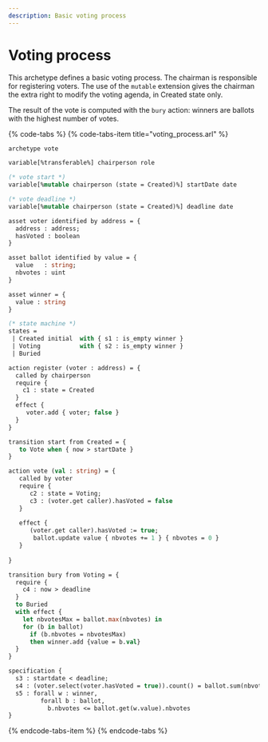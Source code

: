 ```yaml
---
description: Basic voting process
---
```


# Voting process

This archetype defines a basic voting process. The chairman is responsible for registering voters. The use of the `mutable` extension gives the chairman the extra right to modify the voting agenda, in Created state only.

The result of the vote is computed with the `bury` action: winners are ballots with the highest number of votes.

{% code-tabs %}
{% code-tabs-item title="voting\_process.arl" %}
```ocaml
archetype vote

variable[%transferable%] chairperson role

(* vote start *)
variable[%mutable chairperson (state = Created)%] startDate date

(* vote deadline *)
variable[%mutable chairperson (state = Created)%] deadline date

asset voter identified by address = {
  address : address;
  hasVoted : boolean
} 

asset ballot identified by value = {
  value   : string;
  nbvotes : uint
}

asset winner = {
  value : string
}

(* state machine *)
states =
 | Created initial  with { s1 : is_empty winner }
 | Voting           with { s2 : is_empty winner }
 | Buried

action register (voter : address) = {
  called by chairperson
  require {
    c1 : state = Created
  }
  effect {
     voter.add { voter; false }
  }
}

transition start from Created = {
   to Vote when { now > startDate }
}

action vote (val : string) = {
   called by voter
   require {
      c2 : state = Voting;
      c3 : (voter.get caller).hasVoted = false
   }
   
   effect {
      (voter.get caller).hasVoted := true;
       ballot.update value { nbvotes += 1 } { nbvotes = 0 }
   }
   
}

transition bury from Voting = {
  require {
    c4 : now > deadline
  }
  to Buried
  with effect {
    let nbvotesMax = ballot.max(nbvotes) in
    for (b in ballot)
      if (b.nbvotes = nbvotesMax)
      then winner.add {value = b.val}
  }
}

specification {
  s3 : startdate < deadline;
  s4 : (voter.select(voter.hasVoted = true)).count() = ballot.sum(nbvotes);
  s5 : forall w : winner,
         forall b : ballot,
           b.nbvotes <= ballot.get(w.value).nbvotes
}
```
{% endcode-tabs-item %}
{% endcode-tabs %}

